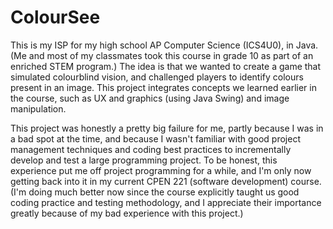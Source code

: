 # ColourSee

This is my ISP for my high school AP Computer Science (ICS4U0), in Java. (Me and most of my classmates took this course in grade 10 as part of an enriched STEM program.) The idea is that we wanted to create a game that simulated colourblind vision, and challenged players to identify colours present in an image. This project integrates concepts we learned earlier in the course, such as UX and graphics (using Java Swing) and image manipulation. 

This project was honestly a pretty big failure for me, partly because I was in a bad spot at the time, and because I wasn't familiar with good project management techniques and coding best practices to incrementally develop and test a large programming project. To be honest, this experience put me off project programming for a while, and I'm only now getting back into it in my current CPEN 221 (software development) course. (I'm doing much better now since the course explicitly taught us good coding practice and testing methodology, and I appreciate their importance greatly because of my bad experience with this project.)
